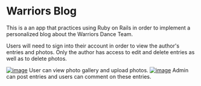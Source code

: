 # Warriors Blog

This is a an app that practices using Ruby on Rails in order to implement a personalized blog about the Warriors Dance Team. 

Users will need to sign into their account in order to view the author's entries and photos. 
Only the author has access to edit and delete entries as well as to delete photos. 


[![image](https://github.com/hanniedong/warriorsblog/blob/development-branch/app/assets/images/warriors-1.png)](#features)
User can view photo gallery and upload photos.
[![image](https://github.com/hanniedong/warriorsblog/blob/development-branch/app/assets/images/warriors.png)](#features)
Admin can post entries and users can comment on these entries.
